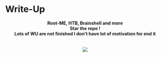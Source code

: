 #                           Write-Up
<p align="center">
  <b>Root-ME, HTB, Brainshell and more</b><br>
  <b>Star the repo !</b><br>
  <b>Lots of WU are not finished I don't have lot of motivation for end it</b><br>
  <br><br>
  <img src="https://user-images.githubusercontent.com/69907830/127664192-6201ec0c-9015-4250-9bb5-cb9789814a13.png">
</p>
